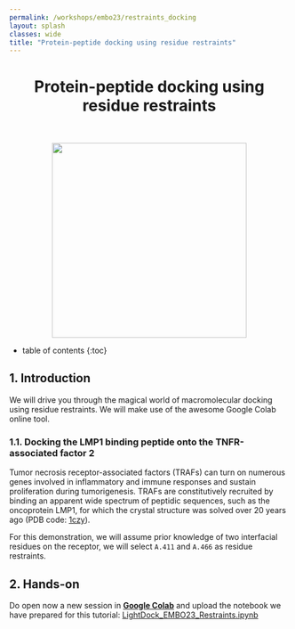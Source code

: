 ```yaml
---
permalink: /workshops/embo23/restraints_docking
layout: splash
classes: wide
title: "Protein-peptide docking using residue restraints"
---
```


<center><h1 style="margin-top:40px">Protein-peptide docking using residue restraints</h1></center>

<br>

<p align="center">
    <img style="height:350px;" src="restraints_docking/images/restraints_docking.png">
</p>

* table of contents
{:toc}


## 1. Introduction

We will drive you through the magical world of macromolecular docking using residue restraints. We will make use of the awesome Google Colab online tool.

### 1.1. Docking the LMP1 binding peptide onto the TNFR-associated factor 2

Tumor necrosis receptor-associated factors (TRAFs) can turn on numerous genes involved in inflammatory and immune responses and sustain proliferation during tumorigenesis. TRAFs are constitutively recruited by binding an apparent wide spectrum of peptidic sequences, such as the oncoprotein LMP1, for which the crystal structure was solved over 20 years ago (PDB code: [1czy](https://www.rcsb.org/structure/1CZY)).

For this demonstration, we will assume prior knowledge of two interfacial residues on the receptor, we will select `A.411` and `A.466` as residue restraints.

## 2. Hands-on

Do open now a new session in **[Google Colab](https://colab.research.google.com/)** and upload the notebook we have prepared for this tutorial: [LightDock_EMBO23_Restraints.ipynb](restraints_docking/data/LightDock_EMBO23_Restraints.ipynb)


